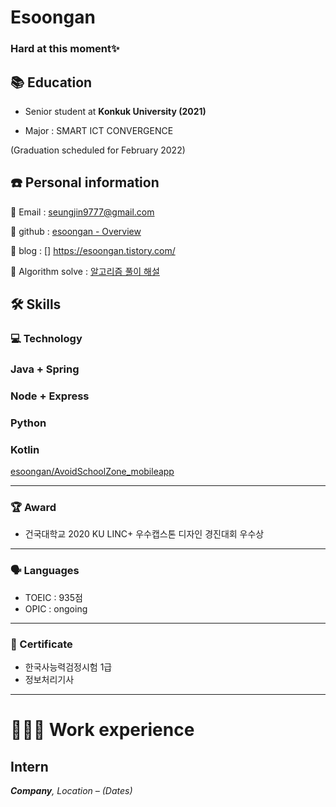 # Esoongan

### Hard at this moment✨ 

## 📚 Education

* Senior student at **Konkuk University (2021)**

* Major : SMART ICT CONVERGENCE

 (Graduation scheduled for February 2022)

## ☎️ Personal information

📧 Email : seungjin9777@gmail.com

🔗  github : [esoongan - Overview](https://github.com/esoongan)

🔗  blog : [] https://esoongan.tistory.com/

🔗  Algorithm solve : [알고리즘 풀이 해설](https://esoongan.tistory.com/category/%EC%95%8C%EA%B3%A0%EB%A6%AC%EC%A6%98)


## 🛠 Skills

### 💻 Technology

### Java + Spring
[](https://github.com/esoongan/share-market)

### Node + Express

[](https://github.com/esoongan/2020-cloud-webservice-201713069)

### Python 
[](https://esoongan.tistory.com/category/%EC%95%8C%EA%B3%A0%EB%A6%AC%EC%A6%98)

### Kotlin 
[esoongan/AvoidSchoolZone_mobileapp](https://github.com/esoongan/AvoidSchoolZone_mobileapp)

---

### 🏆 Award

- 건국대학교 2020 KU LINC+ 우수캡스톤 디자인 경진대회 우수상

---

### 🗣 Languages

- TOEIC : 935점
- OPIC : ongoing

---

### 📃 Certificate

- 한국사능력검정시험 1급
- 정보처리기사

---

# **👩🏻‍💻** Work experience

## Intern

***Company**, Location – (Dates)*


<!--
**esoongan/esoongan** is a ✨ _special_ ✨ repository because its `README.md` (this file) appears on your GitHub profile.

Here are some ideas to get you started:

- 🔭 I’m currently working on ...
- 🌱 I’m currently learning ...
- 👯 I’m looking to collaborate on ...
- 🤔 I’m looking for help with ...
:pencil2:
- 💬 Ask me about ...
- 📫 How to reach me: ...
- 😄 Pronouns: ...
- ⚡ Fun fact: ...
-->
